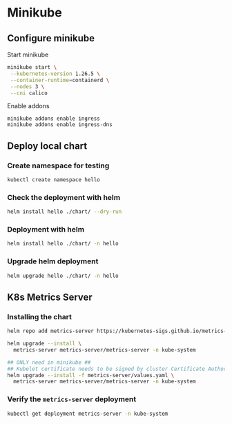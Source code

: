 # Minikube

## Configure minikube

Start minikube
```sh
minikube start \
 --kubernetes-version 1.26.5 \
 --container-runtime=containerd \
 --nodes 3 \
 --cni calico
```

Enable addons
```
minikube addons enable ingress
minikube addons enable ingress-dns
```

## Deploy local chart

### Create namespace for testing
```sh
kubectl create namespace hello
```

### Check the deployment with helm
```sh
helm install hello ./chart/ --dry-run
```

### Deployment with helm
```sh
helm install hello ./chart/ -n hello
```

### Upgrade helm deployment
```sh
helm upgrade hello ./chart/ -n hello
```

## K8s Metrics Server

### Installing the chart
```sh
helm repo add metrics-server https://kubernetes-sigs.github.io/metrics-server/

helm upgrade --install \
  metrics-server metrics-server/metrics-server -n kube-system

## ONLY need in minikube ##
## Kubelet certificate needs to be signed by cluster Certificate Authority (or disable certificate validation by passing `--kubelet-insecure-tls` to Metrics Server) ##
helm upgrade --install -f metrics-server/values.yaml \
  metrics-server metrics-server/metrics-server -n kube-system
```

### Verify the `metrics-server` deployment
```sh
kubectl get deployment metrics-server -n kube-system
```